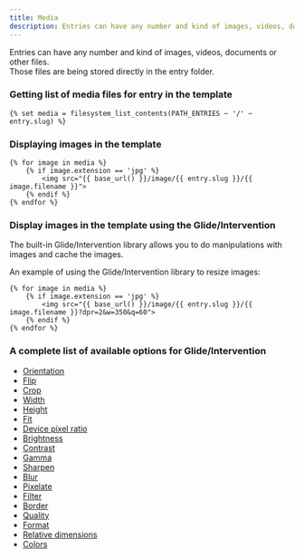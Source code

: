 ```yaml
---
title: Media
description: Entries can have any number and kind of images, videos, documents or other files. Those files are being stored directly in the entry folder.
---
```


Entries can have any number and kind of images, videos, documents or other files.  
Those files are being stored directly in the entry folder.

### Getting list of media files for entry in the template

```twig
{% set media = filesystem_list_contents(PATH_ENTRIES ~ '/' ~ entry.slug) %}
```

### Displaying images in the template

```twig
{% for image in media %}
    {% if image.extension == 'jpg' %}
        <img src="{{ base_url() }}/image/{{ entry.slug }}/{{ image.filename }}">
    {% endif %}
{% endfor %}
```

### Display images in the template using the Glide/Intervention

The built-in Glide/Intervention library allows you to do manipulations with images and cache the images.

An example of using the Glide/Intervention library to resize images:

```twig
{% for image in media %}
    {% if image.extension == 'jpg' %}
        <img src="{{ base_url() }}/image/{{ entry.slug }}/{{ image.filename }}?dpr=2&w=350&q=60">
    {% endif %}
{% endfor %}
```

### A complete list of available options for Glide/Intervention
* [Orientation](./media/glide/orientation)
* [Flip](./media/glide/flip)
* [Crop](./media/glide/crop)
* [Width](./media/glide/width)
* [Height](./media/glide/height)
* [Fit](./media/glide/fit)
* [Device pixel ratio](./media/glide/device-pixel-ratio)
* [Brightness](./media/glide/brightness)
* [Contrast](./media/glide/contrast)
* [Gamma](./media/glide/gamma)
* [Sharpen](./media/glide/sharpen)
* [Blur](./media/glide/blur)
* [Pixelate](./media/glide/pixelate)
* [Filter](./media/glide/filter)
* [Border](./media/glide/border)
* [Quality](./media/glide/quality)
* [Format](./media/glide/format)
* [Relative dimensions](./media/glide/relative-dimensions)
* [Colors](./media/glide/colors)

<!--
<http://glide.thephpleague.com/1.0/api/quick-reference/>
-->
